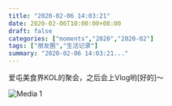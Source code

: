```yaml
---
title: "2020-02-06 14:03:21"
date: 2020-02-06T10:00:00+08:00
draft: false
categories: ["moments","2020","2020-02"]
tags: ["朋友圈","生活记录"]
summary: "2020-02-06 14:03:21..."
---
```


爱屯美食界KOL的聚会，之后会上Vlog哟[好的]～

![Media 1](/Moments/photos/2020-02-06/202002061403210.jpg)

